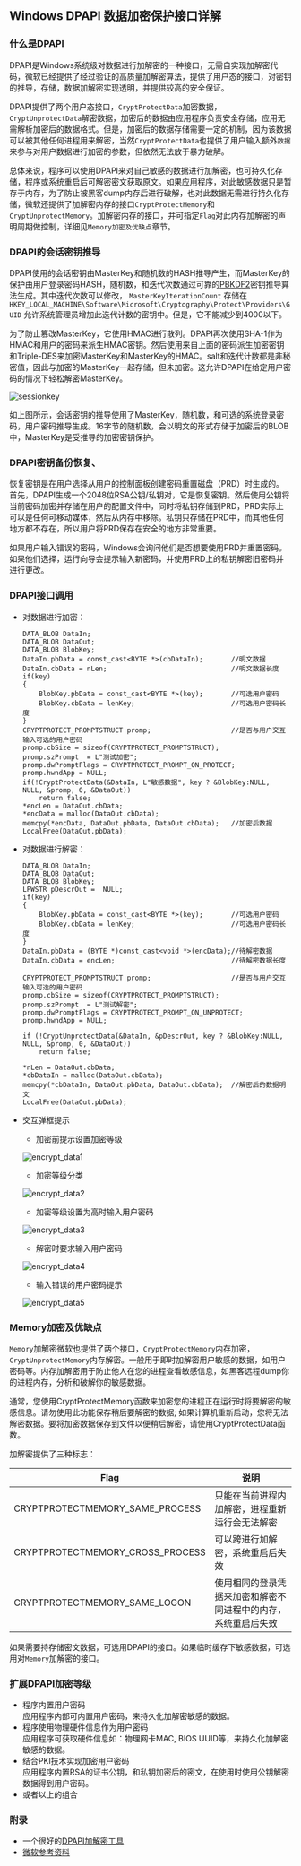 ## Windows DPAPI 数据加密保护接口详解
### 什么是DPAPI
DPAPI是Windows系统级对数据进行加解密的一种接口，无需自实现加解密代码，微软已经提供了经过验证的高质量加解密算法，提供了用户态的接口，对密钥的推导，存储，数据加解密实现透明，并提供较高的安全保证。
  
DPAPI提供了两个用户态接口，`CryptProtectData`加密数据，`CryptUnprotectData`解密数据，加密后的数据由应用程序负责安全存储，应用无需解析加密后的数据格式。但是，加密后的数据存储需要一定的机制，因为该数据可以被其他任何进程用来解密，当然`CryptProtectData`也提供了用户输入额外`数据`来参与对用户数据进行加密的参数，但依然无法放于暴力破解。

总体来说，程序可以使用DPAPI来对自己敏感的数据进行加解密，也可持久化存储，程序或系统重启后可解密密文获取原文。如果应用程序，对此敏感数据只是暂存于内存，为了防止被黑客dump内存后进行破解，也对此数据无需进行持久化存储，微软还提供了加解密内存的接口`CryptProtectMemory`和`CryptUnprotectMemory`。加解密内存的接口，并可指定`Flag`对此内存加解密的声明周期做控制，详细见`Memory加密及优缺点`章节。

### DPAPI的会话密钥推导
DPAPI使用的会话密钥由MasterKey和随机数的HASH推导产生，而MasterKey的保护由用户登录密码HASH，随机数，和迭代次数通过可靠的[PBKDF2](https://baike.baidu.com/item/PBKDF2)密钥推导算法生成。其中迭代次数可以修改， `MasterKeyIterationCount` 存储在 `HKEY_LOCAL_MACHINE\Software\Microsoft\Cryptography\Protect\Providers\GUID` 允许系统管理员增加此迭代计数的密钥中。但是，它不能减少到4000以下。  

为了防止篡改MasterKey，它使用HMAC进行散列。DPAPI再次使用SHA-1作为HMAC和用户的密码来派生HMAC密钥。然后使用来自上面的密码派生加密密钥和Triple-DES来加密MasterKey和MasterKey的HMAC。salt和迭代计数都是非秘密值，因此与加密的MasterKey一起存储，但未加密。这允许DPAPI在给定用户密码的情况下轻松解密MasterKey。

![sessionkey](https://github.com/muxq/DPAPI/blob/master/pic/sessionkey.png)

如上图所示，会话密钥的推导使用了MasterKey，随机数，和可选的系统登录密码，用户密码推导生成。16字节的随机数，会以明文的形式存储于加密后的BLOB中，MasterKey是受推导的加密密钥保护。

### DPAPI密钥备份恢复、
恢复密钥是在用户选择从用户的控制面板创建密码重置磁盘（PRD）时生成的。首先，DPAPI生成一个2048位RSA公钥/私钥对，它是恢复密钥。然后使用公钥将当前密码加密并存储在用户的配置文件中，同时将私钥存储到PRD，PRD实际上可以是任何可移动媒体，然后从内存中移除。私钥只存储在PRD中，而其他任何地方都不存在，所以用户将PRD保存在安全的地方非常重要。

如果用户输入错误的密码，Windows会询问他们是否想要使用PRD并重置密码。如果他们选择，运行向导会提示输入新密码，并使用PRD上的私钥解密旧密码并进行更改。
### DPAPI接口调用

- 对数据进行加密：

	```
	DATA_BLOB DataIn;
	DATA_BLOB DataOut;
	DATA_BLOB BlobKey;
	DataIn.pbData = const_cast<BYTE *>(cbDataIn);    	//明文数据
	DataIn.cbData = nLen;								//明文数据长度
	if(key)
	{
		BlobKey.pbData = const_cast<BYTE *>(key);		//可选用户密码
		BlobKey.cbData = lenKey;						//可选用户密码长度
	}
	CRYPTPROTECT_PROMPTSTRUCT promp;					//是否与用户交互输入可选的用户密码
	promp.cbSize = sizeof(CRYPTPROTECT_PROMPTSTRUCT);
	promp.szPrompt  = L"测试加密";
	promp.dwPromptFlags = CRYPTPROTECT_PROMPT_ON_PROTECT;
	promp.hwndApp = NULL;
	if(!CryptProtectData(&DataIn, L"敏感数据", key ? &BlobKey:NULL, NULL, &promp, 0, &DataOut))
		return false;
	*encLen = DataOut.cbData;
	*encData = malloc(DataOut.cbData);
	memcpy(*encData, DataOut.pbData, DataOut.cbData);	//加密后数据
	LocalFree(DataOut.pbData);	
	```

- 对数据进行解密：

	```
	DATA_BLOB DataIn;
	DATA_BLOB DataOut;
	DATA_BLOB BlobKey;
	LPWSTR pDescrOut =  NULL;
	if(key)
	{
		BlobKey.pbData = const_cast<BYTE *>(key);		//可选用户密码
		BlobKey.cbData = lenKey;						//可选用户密码长度
	}
	DataIn.pbData = (BYTE *)const_cast<void *>(encData);//待解密数据    
	DataIn.cbData = encLen;								//待解密数据长度

	CRYPTPROTECT_PROMPTSTRUCT promp;					//是否与用户交互输入可选的用户密码
	promp.cbSize = sizeof(CRYPTPROTECT_PROMPTSTRUCT);
	promp.szPrompt  = L"测试解密";
	promp.dwPromptFlags = CRYPTPROTECT_PROMPT_ON_UNPROTECT;
	promp.hwndApp = NULL;

	if (!CryptUnprotectData(&DataIn, &pDescrOut, key ? &BlobKey:NULL, NULL, &promp, 0, &DataOut))
		return false;
	
	*nLen = DataOut.cbData;
	*cbDataIn = malloc(DataOut.cbData);
	memcpy(*cbDataIn, DataOut.pbData, DataOut.cbData);	//解密后的数据明文
	LocalFree(DataOut.pbData);
	```
- 交互弹框提示
	- 加密前提示设置加密等级
	
	![encrypt_data1](https://github.com/muxq/DPAPI/blob/master/pic/encrypt_data1.png)
	
	- 加密等级分类
	
	![encrypt_data2](https://github.com/muxq/DPAPI/blob/master/pic/encrypt_data2.png)
	
	
	- 加密等级设置为高时输入用户密码
	
	![encrypt_data3](https://github.com/muxq/DPAPI/blob/master/pic/encrypt_data3.png)
	
	- 解密时要求输入用户密码
	
	![encrypt_data4](https://github.com/muxq/DPAPI/blob/master/pic/encrypt_data4.png)
	
	- 输入错误的用户密码提示
	
	![encrypt_data5](https://github.com/muxq/DPAPI/blob/master/pic/encrypt_data5.png)
	

### Memory加密及优缺点

`Memory`加解密微软也提供了两个接口，`CryptProtectMemory`内存加密，`CryptUnprotectMemory`内存解密。一般用于即时加解密用户敏感的数据，如用户密码等。内存加解密用于防止他人在您的进程查看敏感信息，如黑客远程dump你的进程内存，分析和破解你的敏感数据。

通常，您使用CryptProtectMemory函数来加密您的进程正在运行时将要解密的敏感信息。请勿使用此功能保存稍后要解密的数据; 如果计算机重新启动，您将无法解密数据。要将加密数据保存到文件以便稍后解密，请使用CryptProtectData函数。

加解密提供了三种标志：

|Flag|说明|
|----|----|
|CRYPTPROTECTMEMORY_SAME_PROCESS|只能在当前进程内加解密，进程重新运行会无法解密|
|CRYPTPROTECTMEMORY_CROSS_PROCESS|可以跨进行加解密，系统重启后失效|
|CRYPTPROTECTMEMORY_SAME_LOGON|使用相同的登录凭据来加密和解密不同进程中的内存，系统重启后失效|

如果需要持存储密文数据，可选用DPAPI的接口。如果临时缓存下敏感数据，可选用对`Memory`加解密的接口。


### 扩展DPAPI加密等级
- 程序内置用户密码  
	应用程序内部可内置用户密码，来持久化加解密敏感的数据。
- 程序使用物理硬件信息作为用户密码  
	应用程序可获取硬件信息如：物理网卡MAC, BIOS UUID等，来持久化加解密敏感的数据。
- 结合PKI技术实现加密用户密码  
	应用程序内置RSA的证书公钥，和私钥加密后的密文，在使用时使用公钥解密数据得到用户密码。
- 或者以上的组合

### 附录
- 一个很好的[DPAPI加解密工具](https://www.nirsoft.net/utils/dpapi_data_decryptor.html)
- [微软参考资料](https://msdn.microsoft.com/en-us/library/ms995355.aspx)

